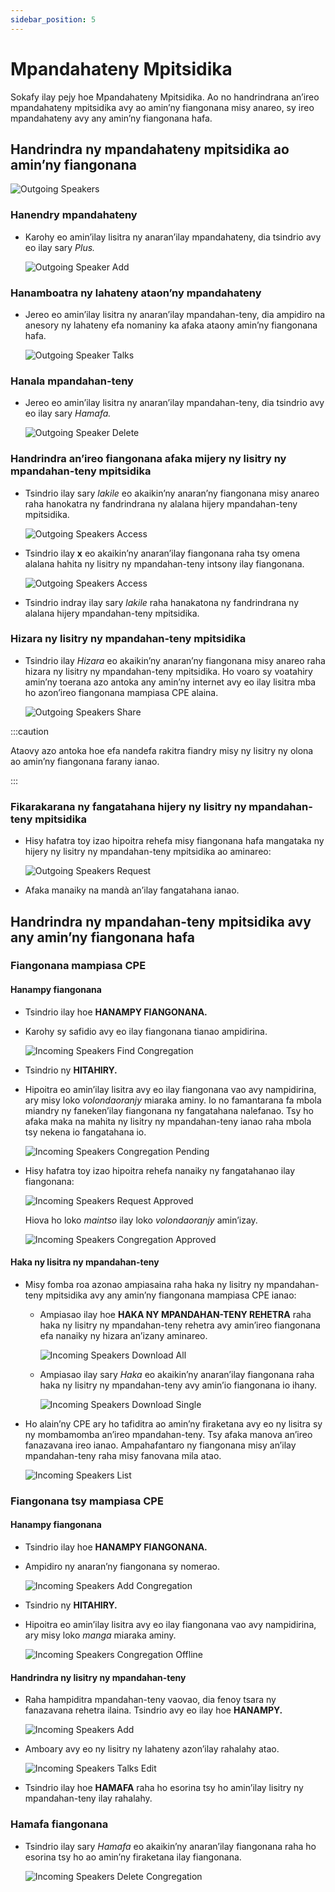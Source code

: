 ```yaml
---
sidebar_position: 5
---
```


# Mpandahateny Mpitsidika

Sokafy ilay pejy hoe Mpandahateny Mpitsidika. Ao no handrindrana an’ireo mpandahateny mpitsidika avy ao amin’ny fiangonana misy anareo, sy ireo mpandahateny avy any amin’ny fiangonana hafa.

## Handrindra ny mpandahateny mpitsidika ao amin’ny fiangonana

![Outgoing Speakers](./cpe_outgoing_speakers.png)

### Hanendry mpandahateny

- Karohy eo amin’ilay lisitra ny anaran’ilay mpandahateny, dia tsindrio avy eo ilay sary _Plus._

  ![Outgoing Speaker Add](./cpe_outgoing_speaker_add.png)

### Hanamboatra ny lahateny ataon’ny mpandahateny

- Jereo eo amin’ilay lisitra ny anaran’ilay mpandahan-teny, dia ampidiro na anesory ny lahateny efa nomaniny ka afaka ataony amin’ny fiangonana hafa.

  ![Outgoing Speaker Talks](./cpe_outgoing_speaker_talks.png)

### Hanala mpandahan-teny

- Jereo eo amin’ilay lisitra ny anaran’ilay mpandahan-teny, dia tsindrio avy eo ilay sary _Hamafa._

  ![Outgoing Speaker Delete](./cpe_outgoing_speaker_delete.png)

### Handrindra an’ireo fiangonana afaka mijery ny lisitry ny mpandahan-teny mpitsidika

- Tsindrio ilay sary _lakile_ eo akaikin’ny anaran’ny fiangonana misy anareo raha hanokatra ny fandrindrana ny alalana hijery mpandahan-teny mpitsidika.

  ![Outgoing Speakers Access](./cpe_outgoing_speakers_access.png)

- Tsindrio ilay **x** eo akaikin’ny anaran’ilay fiangonana raha tsy omena alalana hahita ny lisitry ny mpandahan-teny intsony ilay fiangonana.

  ![Outgoing Speakers Access](./cpe_outgoing_speakers_access_alt.png)

- Tsindrio indray ilay sary _lakile_ raha hanakatona ny fandrindrana ny alalana hijery mpandahan-teny mpitsidika.

### Hizara ny lisitry ny mpandahan-teny mpitsidika

- Tsindrio ilay _Hizara_ eo akaikin’ny anaran’ny fiangonana misy anareo raha hizara ny lisitry ny mpandahan-teny mpitsidika. Ho voaro sy voatahiry amin’ny toerana azo antoka any amin’ny internet avy eo ilay lisitra mba ho azon’ireo fiangonana mampiasa CPE alaina.

  ![Outgoing Speakers Share](./cpe_outgoing_speakers_share.png)

:::caution

Ataovy azo antoka hoe efa nandefa rakitra fiandry misy ny lisitry ny olona ao amin’ny fiangonana farany ianao.

:::

### Fikarakarana ny fangatahana hijery ny lisitry ny mpandahan-teny mpitsidika

- Hisy hafatra toy izao hipoitra rehefa misy fiangonana hafa mangataka ny hijery ny lisitry ny mpandahan-teny mpitsidika ao aminareo:

  ![Outgoing Speakers Request](./cpe_outgoing_speakers_access_request.png)

- Afaka manaiky na mandà an’ilay fangatahana ianao.

## Handrindra ny mpandahan-teny mpitsidika avy any amin’ny fiangonana hafa

### Fiangonana mampiasa CPE

#### Hanampy fiangonana

- Tsindrio ilay hoe **HANAMPY FIANGONANA.**

- Karohy sy safidio avy eo ilay fiangonana tianao ampidirina.

  ![Incoming Speakers Find Congregation](./cpe_incoming_speakers_find_cpe_cong.png)

- Tsindrio ny **HITAHIRY.**

- Hipoitra eo amin’ilay lisitra avy eo ilay fiangonana vao avy nampidirina, ary misy loko _volondaoranjy_ miaraka aminy. Io no famantarana fa mbola miandry ny faneken’ilay fiangonana ny fangatahana nalefanao. Tsy ho afaka maka na mahita ny lisitry ny mpandahan-teny ianao raha mbola tsy nekena io fangatahana io.

  ![Incoming Speakers Congregation Pending](./cpe_incoming_speakers_cong_pending.png)

- Hisy hafatra toy izao hipoitra rehefa nanaiky ny fangatahanao ilay fiangonana:

  ![Incoming Speakers Request Approved](./cpe_incoming_speakers_request_approved.png)

  Hiova ho loko _maintso_ ilay loko _volondaoranjy_ amin’izay.

  ![Incoming Speakers Congregation Approved](./cpe_incoming_speakers_cong_approved.png)

#### Haka ny lisitra ny mpandahan-teny

- Misy fomba roa azonao ampiasaina raha haka ny lisitry ny mpandahan-teny mpitsidika avy any amin’ny fiangonana mampiasa CPE ianao:

  - Ampiasao ilay hoe **HAKA NY MPANDAHAN-TENY REHETRA** raha haka ny lisitry ny mpandahan-teny rehetra avy amin’ireo fiangonana efa nanaiky ny hizara an’izany aminareo.

    ![Incoming Speakers Download All](./cpe_incoming_speakers_download_all.png)

  - Ampiasao ilay sary _Haka_ eo akaikin’ny anaran’ilay fiangonana raha haka ny lisitry ny mpandahan-teny avy amin’io fiangonana io ihany.

    ![Incoming Speakers Download Single](./cpe_incoming_speakers_download_single.png)

- Ho alain’ny CPE ary ho tafiditra ao amin’ny firaketana avy eo ny lisitra sy ny mombamomba an’ireo mpandahan-teny. Tsy afaka manova an’ireo fanazavana ireo ianao. Ampahafantaro ny fiangonana misy an’ilay mpandahan-teny raha misy fanovana mila atao.

  ![Incoming Speakers List](./cpe_incoming_speakers_list_read_only.png)

### Fiangonana tsy mampiasa CPE

#### Hanampy fiangonana

- Tsindrio ilay hoe **HANAMPY FIANGONANA.**

- Ampidiro ny anaran’ny fiangonana sy nomerao.

  ![Incoming Speakers Add Congregation](./cpe_incoming_speakers_add_cong.png)

- Tsindrio ny **HITAHIRY.**

- Hipoitra eo amin’ilay lisitra avy eo ilay fiangonana vao avy nampidirina, ary misy loko _manga_ miaraka aminy.

  ![Incoming Speakers Congregation Offline](./cpe_incoming_speakers_cong_offline.png)

#### Handrindra ny lisitry ny mpandahan-teny

- Raha hampiditra mpandahan-teny vaovao, dia fenoy tsara ny fanazavana rehetra ilaina. Tsindrio avy eo ilay hoe **HANAMPY.**

  ![Incoming Speakers Add](./cpe_incoming_speakers_add.png)

- Amboary avy eo ny lisitry ny lahateny azon’ilay rahalahy atao.

  ![Incoming Speakers Talks Edit](./cpe_incoming_speakers_talks_edit.png)

- Tsindrio ilay hoe **HAMAFA** raha ho esorina tsy ho amin’ilay lisitry ny mpandahan-teny ilay rahalahy.

### Hamafa fiangonana

- Tsindrio ilay sary _Hamafa_ eo akaikin’ny anaran’ilay fiangonana raha ho esorina tsy ho ao amin’ny firaketana ilay fiangonana.

  ![Incoming Speakers Delete Congregation](./cpe_incoming_speakers_delete_cong.png)
